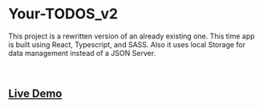 # Your-TODOS_v2
This project is a rewritten version of an already existing one. This time app is built using React, Typescript, and SASS. Also it uses local Storage for data management instead of a JSON Server.

<br>

## [Live Demo](https://kbiegacz-todos.netlify.app/ "Your-Todos_v2")
